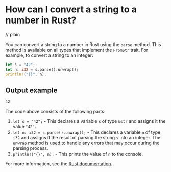 # How can I convert a string to a number in Rust?
// plain

You can convert a string to a number in Rust using the `parse` method. This method is available on all types that implement the `FromStr` trait. For example, to convert a string to an integer:

```rust
let s = "42";
let n: i32 = s.parse().unwrap();
println!("{}", n);
```

## Output example

```
42
```

The code above consists of the following parts:

1. `let s = "42";` - This declares a variable `s` of type `&str` and assigns it the value `"42"`.
2. `let n: i32 = s.parse().unwrap();` - This declares a variable `n` of type `i32` and assigns it the result of parsing the string `s` into an integer. The `unwrap` method is used to handle any errors that may occur during the parsing process.
3. `println!("{}", n);` - This prints the value of `n` to the console.

For more information, see the [Rust documentation](https://doc.rust-lang.org/std/primitive.str.html#method.parse).